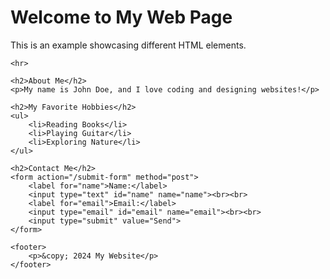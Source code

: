 <!DOCTYPE html>
<html>
<head>
    <title>Fun with HTML</title>
</head>
<body>
    <h1>Welcome to My Web Page</h1>
    <p>This is an example showcasing different HTML elements.</p>

    <hr>

    <h2>About Me</h2>
    <p>My name is John Doe, and I love coding and designing websites!</p>

    <h2>My Favorite Hobbies</h2>
    <ul>
        <li>Reading Books</li>
        <li>Playing Guitar</li>
        <li>Exploring Nature</li>
    </ul>

    <h2>Contact Me</h2>
    <form action="/submit-form" method="post">
        <label for="name">Name:</label>
        <input type="text" id="name" name="name"><br><br>
        <label for="email">Email:</label>
        <input type="email" id="email" name="email"><br><br>
        <input type="submit" value="Send">
    </form>

    <footer>
        <p>&copy; 2024 My Website</p>
    </footer>
</body>
</html>

